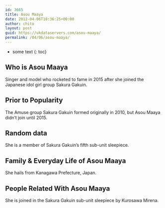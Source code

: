 ```yaml
---
id: 3665
title: Asou Maaya
date: 2012-04-06T10:36:25+00:00
author: chito
layout: post
guid: https://ukdataservers.com/asou-maaya/
permalink: /04/06/asou-maaya/
---
```


* some text
{: toc}
          
          
## Who is  Asou Maaya
                  
                  
                  
Singer and model who rocketed to fame in 2015 after she joined the Japanese idol girl group Sakura Gakuin.
                  
                
                
                
## Prior to Popularity 
                  
                  
                  
The Amuse group Sakura Gakuin formed originally in 2010, but Asou Maaya didn&#8217;t join until 2015.
                  
                
                
                
## Random data 
                  
                  
                  
She is a member of Sakura Gakuin&#8217;s fifth sub-unit sleepiece.
                  
                
                
                
## Family & Everyday Life of Asou Maaya
                  
                  
                  
She hails from Kanagawa Prefecture, Japan.
                  
                
                
                
## People Related With  Asou Maaya
                  
                  
                  
She is joined in the Sakura Gakuin sub-unit sleepiece by Kurosawa Mirena.
                  
                
              
            
          
          
          
    
    
  
